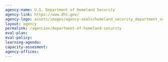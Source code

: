 ```yaml
---
agency-name: U.S. Department of Homeland Security
agency-link: https://www.dhs.gov/
agency-logo: assets/images/agency-seals/homeland_security_department_seal.png
layout: agency
permalink: /agencies/department-of-homeland-security
eval-plan:
eval-policy:
learning-agenda:
capacity-assesment:
agency-offices:
---
```


